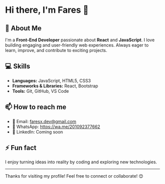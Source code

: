# Hi there, I'm Fares 👋

## 🚀 About Me
I'm a **Front-End Developer** passionate about **React** and **JavaScript**.
I love building engaging and user-friendly web experiences. Always eager to learn, improve, and contribute to exciting projects.

## 💻 Skills
- **Languages:** JavaScript, HTML5, CSS3  
- **Frameworks & Libraries:** React, Bootstrap  
- **Tools:** Git, GitHub, VS Code  

## 📫 How to reach me
- 📧 Email: faresx.dev@gmail.com  
- 💬 WhatsApp: https://wa.me/201092377662
- 🔗 LinkedIn: Coming soon

## ⚡ Fun fact
I enjoy turning ideas into reality by coding and exploring new technologies.

---

Thanks for visiting my profile! Feel free to connect or collaborate! 😊
